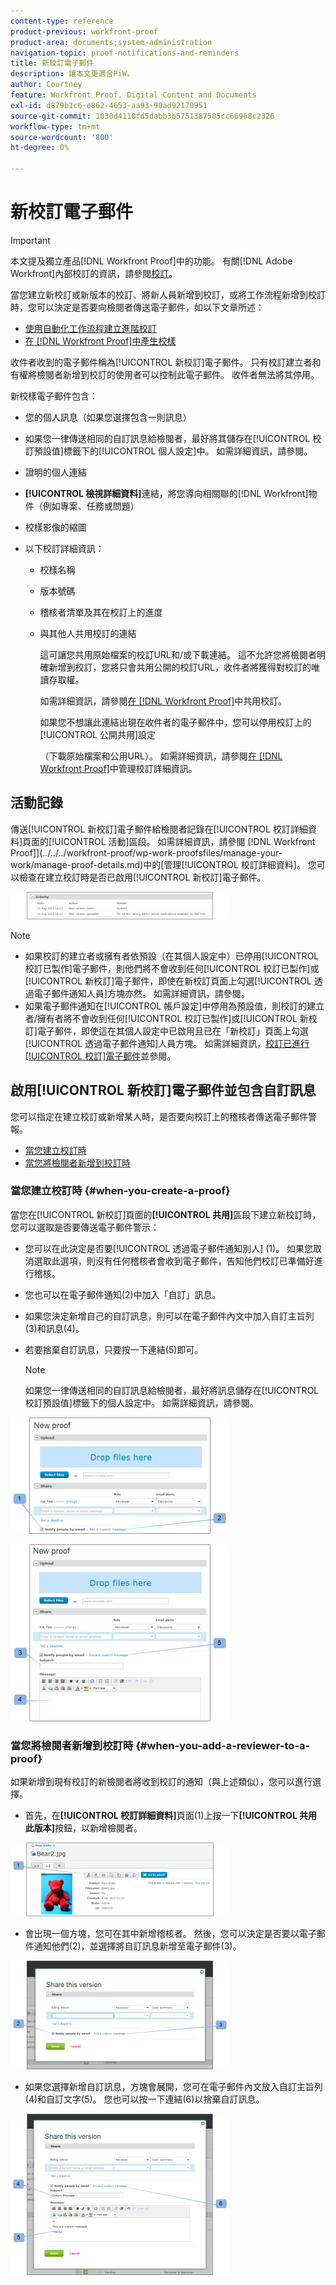 ```yaml
---
content-type: reference
product-previous: workfront-proof
product-area: documents;system-administration
navigation-topic: proof-notifications-and-reminders
title: 新校訂電子郵件
description: 讓本文更適合PiW。
author: Courtney
feature: Workfront Proof, Digital Content and Documents
exl-id: d879b1c6-e862-4653-aa93-90ad92170951
source-git-commit: 1030d4110fd5dabb3b5751387585cc66968c2326
workflow-type: tm+mt
source-wordcount: '800'
ht-degree: 0%

---
```


# 新校訂電子郵件

>[!IMPORTANT]
>
>本文提及獨立產品[!DNL Workfront Proof]中的功能。 有關[!DNL Adobe Workfront]內部校訂的資訊，請參閱[校訂](../../../review-and-approve-work/proofing/proofing.md)。

<!--
<p style="color: #000000;" data-mc-conditions="QuicksilverOrClassic.Draft mode">Make this article work better for PiW.</p>
-->

當您建立新校訂或新版本的校訂、將新人員新增到校訂，或將工作流程新增到校訂時，您可以決定是否要向檢閱者傳送電子郵件，如以下文章所述：

* [使用自動化工作流程建立進階校訂](../../../review-and-approve-work/proofing/creating-proofs-within-workfront/create-automated-proof-workflow.md)
* [在 [!DNL Workfront Proof]中產生校樣](../../../workfront-proof/wp-work-proofsfiles/create-proofs-and-files/generate-proofs.md)

收件者收到的電子郵件稱為[!UICONTROL 新校訂]電子郵件。 只有校訂建立者和有權將檢閱者新增到校訂的使用者可以控制此電子郵件。 收件者無法將其停用。

新校樣電子郵件包含：

* 您的個人訊息（如果您選擇包含一則訊息）
* 如果您一律傳送相同的自訂訊息給檢閱者，最好將其儲存在[!UICONTROL 校訂預設值]標籤下的[!UICONTROL 個人設定]中。 如需詳細資訊，請參閱。
* 證明的個人連結
* **[!UICONTROL 檢視詳細資料]**&#x200B;連結，將您導向相關聯的[!DNL Workfront]物件（例如專案、任務或問題）
* 校樣影像的縮圖
* 以下校訂詳細資訊：

   * 校樣名稱
   * 版本號碼
   * 稽核者清單及其在校訂上的進度
   * 與其他人共用校訂的連結

     這可讓您共用原始檔案的校訂URL和/或下載連結。 這不允許您將檢閱者明確新增到校訂，您將只會共用公開的校訂URL，收件者將獲得對校訂的唯讀存取權。

     如需詳細資訊，請參閱[在 [!DNL Workfront Proof]](../../../workfront-proof/wp-work-proofsfiles/share-proofs-and-files/share-proof.md)中共用校訂。

     如果您不想讓此連結出現在收件者的電子郵件中，您可以停用校訂上的[!UICONTROL 公開共用]設定

     （下載原始檔案和公用URL）。 如需詳細資訊，請參閱[在 [!DNL Workfront Proof]](../../../workfront-proof/wp-work-proofsfiles/manage-your-work/manage-proof-details.md)中管理校訂詳細資訊。

## 活動記錄

傳送[!UICONTROL 新校訂]電子郵件給檢閱者記錄在[!UICONTROL 校訂詳細資料]頁面的[!UICONTROL 活動]區段。 如需詳細資訊，請參閱 [!DNL Workfront Proof]](../../../workfront-proof/wp-work-proofsfiles/manage-your-work/manage-proof-details.md)中的[管理[!UICONTROL 校訂詳細資料]。 您可以檢查在建立校訂時是否已啟用[!UICONTROL 新校訂]電子郵件。

![New_Verison_email_-_activity_log.png](assets/new-verison-email---acitivity-log-350x44.png)

>[!NOTE]
>
>* 如果校訂的建立者或擁有者依預設（在其個人設定中）已停用[!UICONTROL 校訂已製作]電子郵件，則他們將不會收到任何[!UICONTROL 校訂已製作]或[!UICONTROL 新校訂]電子郵件，即使在新校訂頁面上勾選[!UICONTROL 透過電子郵件通知人員]方塊亦然。 如需詳細資訊，請參閱。
>* 如果電子郵件通知在[!UICONTROL 帳戶設定]中停用為預設值，則校訂的建立者/擁有者將不會收到任何[!UICONTROL 校訂已製作]或[!UICONTROL 新校訂]電子郵件，即使這在其個人設定中已啟用且已在「新校訂」頁面上勾選[!UICONTROL 透過電子郵件通知]人員方塊。 如需詳細資訊，[校訂已進行[!UICONTROL 校訂]電子郵件](../../../workfront-proof/wp-emailsntfctns/proof-notifications-and-reminders/proof-made-email.md)並參閱。
>



## 啟用[!UICONTROL 新校訂]電子郵件並包含自訂訊息

您可以指定在建立校訂或新增某人時，是否要向校訂上的稽核者傳送電子郵件警報。

* [當您建立校訂時](#when-you-create-a-proof)
* [當您將檢閱者新增到校訂時](#when-you-add-a-reviewer-to-a-proof)

### 當您建立校訂時 {#when-you-create-a-proof}

當您在[!UICONTROL 新校訂]頁面的&#x200B;**[!UICONTROL 共用]**&#x200B;區段下建立新校訂時，您可以選取是否要傳送電子郵件警示：

* 您可以在此決定是否要[!UICONTROL 透過電子郵件通知別人] (1)。 如果您取消選取此選項，則沒有任何稽核者會收到電子郵件，告知他們校訂已準備好進行稽核。
* 您也可以在電子郵件通知(2)中加入「自訂」訊息。
* 如果您決定新增自己的自訂訊息，則可以在電子郵件內文中加入自訂主旨列(3)和訊息(4)。
* 若要捨棄自訂訊息，只要按一下連結(5)即可。

  >[!NOTE]
  >
  >如果您一律傳送相同的自訂訊息給檢閱者，最好將訊息儲存在[!UICONTROL 校訂預設值]標籤下的個人設定中。 如需詳細資訊，請參閱。

![New_Proof_page_1.png](assets/new-proof-page-1-350x186.png)

![New_Proof_page_2.png](assets/new-proof-page-2-350x283.png)

### 當您將檢閱者新增到校訂時 {#when-you-add-a-reviewer-to-a-proof}

如果新增到現有校訂的新檢閱者將收到校訂的通知（與上述類似），您可以進行選擇。

* 首先，在&#x200B;**[!UICONTROL 校訂詳細資料]**&#x200B;頁面(1)上按一下&#x200B;**[!UICONTROL 共用此版本]**&#x200B;按鈕，以新增檢閱者。

![Proof_Details_page_1.png](assets/proof-details-page-1-350x118.png)

* 會出現一個方塊，您可在其中新增稽核者。 然後，您可以決定是否要以電子郵件通知他們(2)，並選擇將自訂訊息新增至電子郵件(3)。

![Proof_Details_page_2.png](assets/proof-details-page-2-350x174.png)

* 如果您選擇新增自訂訊息，方塊會展開，您可在電子郵件內文放入自訂主旨列(4)和自訂文字(5)。 您也可以按一下連結(6)以捨棄自訂訊息。

![Proof_Details_page_3.png](assets/proof-details-page-3-350x258.png)
